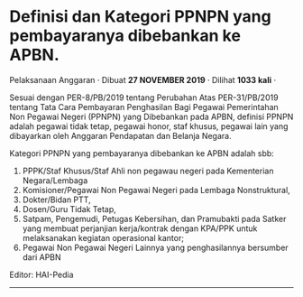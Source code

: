 Definisi dan Kategori PPNPN yang pembayaranya dibebankan ke APBN.
=================================================================

Pelaksanaan Anggaran · Dibuat **27 NOVEMBER 2019** · Dilihat **1033 kali** ·

Sesuai dengan PER-8/PB/2019 tentang Perubahan Atas PER-31/PB/2019 tentang Tata Cara Pembayaran Penghasilan Bagi Pegawai Pemerintahan Non Pegawai Negeri (PPNPN) yang Dibebankan pada APBN, definisi PPNPN adalah pegawai tidak tetap, pegawai honor, staf khusus, pegawai lain yang dibayarkan oleh Anggaran Pendapatan dan Belanja Negara.

Kategori PPNPN yang pembayaranya dibebankan ke APBN adalah sbb:

1.  PPPK/Staf Khusus/Staf Ahli non pegawau negeri pada Kementerian Negara/Lembaga
2.  Komisioner/Pegawai Non Pegawai Negeri pada Lembaga Nonstruktural,
3.  Dokter/Bidan PTT,
4.  Dosen/Guru Tidak Tetap,
5.  Satpam, Pengemudi, Petugas Kebersihan, dan Pramubakti pada Satker yang membuat perjanjian kerja/kontrak dengan KPA/PPK untuk melaksanakan kegiatan operasional kantor;
6.  Pegawai Non Pegawai Negeri Lainnya yang penghasilannya bersumber dari APBN

Editor: HAI-Pedia  

  
  
  

* * *